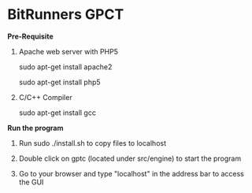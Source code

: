 BitRunners GPCT
==========

**Pre-Requisite**

1) Apache web server with PHP5

	sudo apt-get install apache2

	sudo apt-get install php5

2) C/C++ Compiler

	sudo apt-get install gcc

**Run the program**

1) Run sudo ./install.sh to copy files to localhost

2) Double click on gptc (located under src/engine) to start the program

3) Go to your browser and type "localhost" in the address bar to access the GUI



